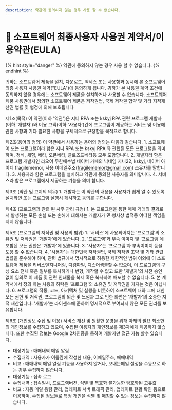 ```yaml
---
description: 약관에 동의하지 않는 경우 사용 할 수 없습니다.
---
```


# 📝 소프트웨어 최종사용자 사용권 계약서/이용약관(EULA)

{% hint style="danger" %}
약관에 동의하지 않는 경우 사용 할 수 없습니다.
{% endhint %}

귀하는 소프트웨어 제품을 설치, 다운로드, 액세스 또는 사용함과 동시에 본 소프트웨어 최종 사용자 사용권 계약("EULA")에 동의하게 됩니다. 귀하가 본 사용권 계약 조건에 동의하지 않을 경우에는 소프트웨어 제품을 설치하거나 사용할 수 없습니다. 소프트웨어 제품 사용권에서 정의한 소프트웨어 제품은 저작권법, 국제 저작권 협약 및 기타 지적재산권 법률 및 협정에 의해 보호됩니다

제1조(목적) 이 약관(이하 '약관')은 지니 RPA 또는 kskyj RPA 관련 프로그램 개발자 (이하 '개발자')와 이용 고객(이하 '사용자')간에 프로그램이 제공하는 서비스 및 이용에 관한 사항과 기타 필요한 사항을 구체적으로 규정함을 목적으로 합니다.

제2조(용어의 정의) 이 약관에서 사용하는 용어의 정의는 다음과 같습니다. 1. 소프트웨어 또는 프로그램이라 함은 지니 RPA 또는 kskyj RPA 와 관련된 모든 프로그램을 의미하며, 정식, 체험, 베타, 오픈베타, 클로즈드베타등 모두 포함합니다. 2. 개발자라 함은 프로그램 개발자인 라오어 무한매수법 네이버 카페의 닉네임 지니22, kskyj, 네이버 아이디 fragilememor, 사용 이메일주소(fragilememor@gmail.com) 소유자를 말합니다. 3. 사용자라 함은 프로그램을 설치하고 약관에 동의한 사용자를 의미합니다. 4. 서비스라 함은 프로그램에서 제공하는 기능을 의미 합니다.

제3조 (약관 및 고지의 의무) 1. 개발자는 이 약관의 내용을 사용자가 쉽게 알 수 있도록 설치화면 또는 프로그램 실행시 게시하고 동의를 구합니다.

제4조 (프로그램과 관련 된 사후 관리 규정) 1. 본 프로그램을 통한 매매 거래의 결과로서 발생하는 모든 손실 또는 손해에 대해서는 개발자가 민·형사상 법적등 어떠한 책임을 지지 않습니다.

제5조 (프로그램의 저작권 및 사용의 범위) 1. '서비스'에 사용되어지는 '프로그램'의 소유권 및 저작권은 '개발자'에게 있습니다. 2. '프로그램'과 부속 이미지 및 '프로그램'에 포함된 모든 권한은 '개발자'에 있습니다. 3. '사용자'는 '프로그램'과 부속이미지 등을 도용 할 수 없습니다. 4. '사용자'는 대한민국 저작권법, 국제 저작권 조약 및 기타 관련 법률을 준수해야 하며, 관련 법규에서 명시적으로 허용한 제한적인 범위 이외에 이 소프트웨어 제품을 리버스엔지니어링, 디컴파일, 디스어셈블할 수 없으며, 이 프로그램의 구성 요소 전체 혹은 일부를 복사하거나 변형, 개작할 수 없고 또한 '개발자'의 사전 승인 없이 임의로 이 제품 및 관련 인쇄물을 복제 혹은 복사하여 배포할 수 없습니다. 5. 본 계약서에서 정의 하는 사용의 허락은 '프로그램'의 소유권 및 저작권을 가지는 것은 아닙니다. 6. 프로그램의 작동, 코드, 아키텍처 및 실행을 비롯하여 소프트웨어 내와 그에 대한 모든 권한 및 저작권, 프로그램의 외관 및 느낌과 그로 인한 화면은 '개발자'의 소중한 지적 재산입니다. '개발자'는 라이센스에 준하여 명시적으로 부여되지 않은 모든 권리를 보유합니다.

제6조 (개인정보 수집 및 이용) 서비스 개선 및 원활한 운영을 위해 아래의 필요 최소한의 개인정보를 수집하고 있으며, 수집된 이용자의 개인정보를 제3자에게 제공하지 않습니다. 또한 수집된 정보는 Google 2차인증을 통하여 개발자만 접근 가능 할수 있습니다.

* 대상기능 : 매매내역 메일 알림
* 수집내역 : 사용자가 이름칸에 작성한 내용, 이메일주소, 매매내역
* 비고 : 매매내역 메일 알림 기능을 사용하지 않거나, 보내는메일 설정을 수동으로 하는 경우 수집하지 않습니다.
* 대상기능 : 접속 로그
* 수집내역 : 접속일시, 프로그램버젼, 식별 및 복호화 불가능한 암호화된 고유값
* 비고 : 자동 메일 용량 관리, 업데이트 서버 트래픽 관리, 업데이트 현황 확인 등으로 이용하며, 수집된 정보들로 특정 개인을 식별 및 매칭할 수 있는 정보는 수집하지 않습니다.

